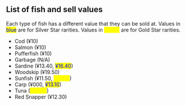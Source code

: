 ## List of fish and sell values
Each type of fish has a different value that they can be sold at. Values in <mark style="color:blue;">blue</mark> are for Silver Star rarities. Values in <mark style="color:yellow;">yellow</mark> are for Gold Star rarities.

* Cod (¥10)
* Salmon (¥10)
* Pufferfish (¥10)
* Garbage (N/A)
* Sardine (¥13.40, <mark style="color:blue;">¥16.40</mark>)
* Woodskip (¥19.50)
* Sunfish (¥11.50, <mark style="color:yellow;">¥27.50</mark>)
* Carp (¥000, <mark style="color:blue;">¥13.10</mark>)
* Tuna (<mark style="color:yellow;">¥50.60</mark>)
* Red Snapper (¥12.30)